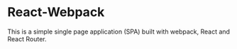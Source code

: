 # React-Webpack
This is a simple single page application (SPA) built with webpack, React and React Router.

